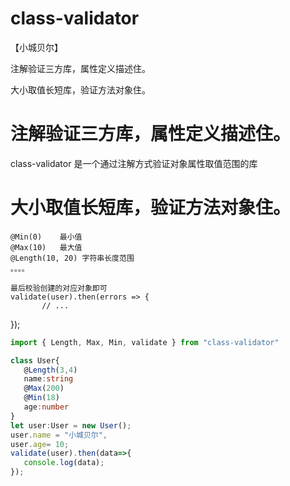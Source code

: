 # class-validator

【小城贝尔】

注解验证三方库，属性定义描述住。

大小取值长短库，验证方法对象住。

# 注解验证三方库，属性定义描述住。
   class-validator 是一个通过注解方式验证对象属性取值范围的库
# 大小取值长短库，验证方法对象住。
    @Min(0)    最小值
    @Max(10)   最大值
    @Length(10, 20) 字符串长度范围
    。。。。

    最后校验创建的对应对象即可
    validate(user).then(errors => {
           // ...
   });
   
   ```ts
   import { Length, Max, Min, validate } from "class-validator"

   class User{
      @Length(3,4)
      name:string
      @Max(200)
      @Min(18)
      age:number
   }
   let user:User = new User();
   user.name = "小城贝尔",
   user.age= 10;
   validate(user).then(data=>{
      console.log(data);
   });
   ```